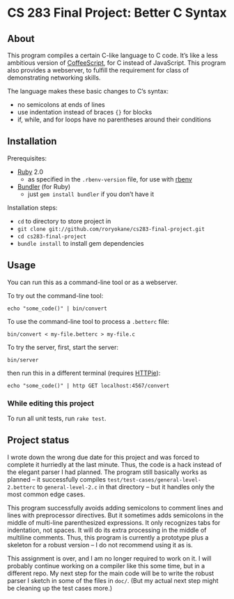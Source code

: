 # CS 283 Final Project: Better C Syntax

## About

This program compiles a certain C-like language to C code. It’s like a less ambitious version of [CoffeeScript](http://coffeescript.org/), for C instead of JavaScript. This program also provides a webserver, to fulfill the requirement for class of demonstrating networking skills.

The language makes these basic changes to C’s syntax:

- no semicolons at ends of lines
- use indentation instead of braces `{}` for blocks
- if, while, and for loops have no parentheses around their conditions

## Installation

Prerequisites:

- [Ruby](http://www.ruby-lang.org/) 2.0
    - as specified in the `.rbenv-version` file, for use with [rbenv](https://github.com/sstephenson/rbenv)
- [Bundler](http://gembundler.com/) (for Ruby)
    - just `gem install bundler` if you don’t have it

Installation steps:

- `cd` to directory to store project in
- `git clone git://github.com/roryokane/cs283-final-project.git`
- `cd cs283-final-project`
- `bundle install` to install gem dependencies

## Usage

You can run this as a command-line tool or as a webserver.

To try out the command-line tool:

    echo "some_code()" | bin/convert

To use the command-line tool to process a `.betterc` file:

	bin/convert < my-file.betterc > my-file.c

To try the server, first, start the server:

	bin/server

then run this in a different terminal (requires [HTTPie](https://github.com/jkbr/httpie)):

	echo "some_code()" | http GET localhost:4567/convert

### While editing this project

To run all unit tests, run `rake test`.

## Project status

I wrote down the wrong due date for this project and was forced to complete it hurriedly at the last minute. Thus, the code is a hack instead of the elegant parser I had planned. The program still basically works as planned – it successfully compiles `test/test-cases/general-level-2.betterc` to `general-level-2.c` in that directory – but it handles only the most common edge cases.

This program successfully avoids adding semicolons to comment lines and lines with preprocessor directives. But it sometimes adds semicolons in the middle of multi-line parenthesized expressions. It only recognizes tabs for indentation, not spaces. It will do its extra processing in the middle of multiline comments. Thus, this program is currently a prototype plus a skeleton for a robust version – I do not recommend using it as is.

This assignment is over, and I am no longer required to work on it. I will probably continue working on a compiler like this some time, but in a different repo. My next step for the main code will be to write the robust parser I sketch in some of the files in `doc/`. (But my actual next step might be cleaning up the test cases more.)
